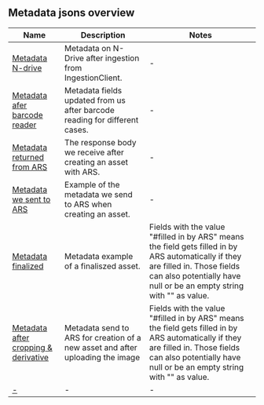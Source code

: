 ## Metadata jsons overview

| Name | Description | Notes |
|--|--|--|
| [Metadata N-drive](/Documentation/Metadata_Example_jsons/metadata_example.json) | Metadata on N-Drive after ingestion from IngestionClient. | - |
| [Metadata afer barcode reader](/Documentation/Metadata_Example_jsons/metadata_after_barcode_reader.json) | Metadata fields updated from us after barcode reading for different cases. | - |
| [Metadata returned from ARS](/Documentation/Metadata_Example_jsons/metadata_returned_from_ars.json) | The response body we receive after creating an asset with ARS. | - |
| [Metadata we sent to ARS](/Documentation/Metadata_Example_jsons/metadata_we_sent_to_ars.json) | Example of the metadata we send to ARS when creating an asset. | - |
| [Metadata finalized](/Documentation/Metadata_Example_jsons/metadata_finalized.json) | Metadata example of a finaliszed asset. | Fields with the value "#filled in by ARS" means the field gets filled in by ARS automatically if they are filled in. Those fields can also potentially have null or be an empty string with "" as value. |
| [Metadata after cropping & derivative](/Documentation/Metadata_Example_jsons/metadata_after_cropping_&_derivative.json) | Metadata send to ARS for creation of a new asset and after uploading the image | Fields with the value "#filled in by ARS" means the field gets filled in by ARS automatically if they are filled in. Those fields can also potentially have null or be an empty string with "" as value. |
| [-]() | - | - |